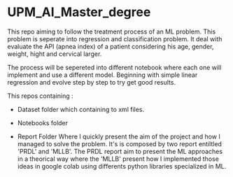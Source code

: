# UPM_AI_Master_degree

This repo aiming to follow the treatment process of an ML problem.
This problem is seperate into regression and classification problem.
It deal with evaluate the API (apnea index) of a patient considering his age, gender, weight, hight and cervical larger.

The process will be sepereted into different notebook where each one will implement and use a different model.
Beginning with simple linear regression and evolve step by step to try get good results.

This repos containing :

- Dataset folder which containing to xml files.
- Notebooks folder

- Report Folder Where I quickly present the aim of the project and how I managed to solve the problem.
It's is composed by two report entiltled 'PRDL' and 'MLLB'. The PRDL report aim to present the ML approaches in a theorical way 
where the 'MLLB' present how I implemented those ideas in google colab using differents python libraries specialized in ML.
